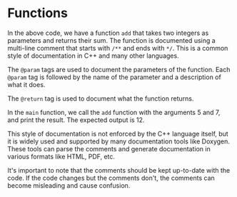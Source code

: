 # Functions
In the above code, we have a function `add` that takes two integers as parameters and returns their sum. The function is documented using a multi-line comment that starts with `/**` and ends with `*/`. This is a common style of documentation in C++ and many other languages.

The `@param` tags are used to document the parameters of the function. Each `@param` tag is followed by the name of the parameter and a description of what it does.

The `@return` tag is used to document what the function returns.

In the `main` function, we call the `add` function with the arguments 5 and 7, and print the result. The expected output is 12.

This style of documentation is not enforced by the C++ language itself, but it is widely used and supported by many documentation tools like Doxygen. These tools can parse the comments and generate documentation in various formats like HTML, PDF, etc.

It's important to note that the comments should be kept up-to-date with the code. If the code changes but the comments don't, the comments can become misleading and cause confusion.